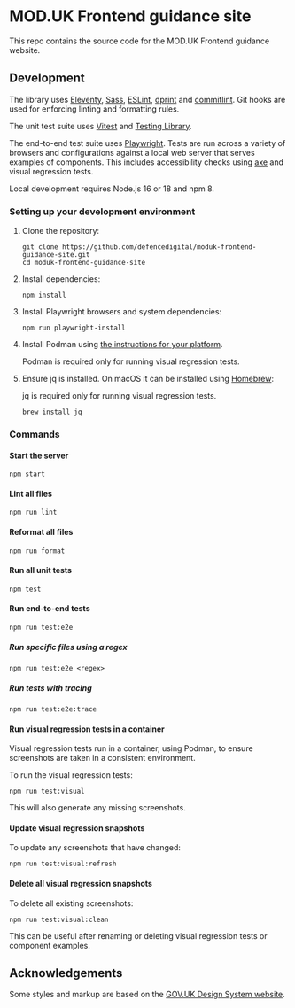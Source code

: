 # MOD.UK Frontend guidance site

This repo contains the source code for the MOD.UK Frontend guidance website.

## Development

The library uses [Eleventy](https://www.11ty.dev/),
[Sass](https://sass-lang.com), [ESLint](https://eslint.org),
[dprint](https://dprint.dev) and [commitlint](https://commitlint.js.org). Git
hooks are used for enforcing linting and formatting rules.

The unit test suite uses [Vitest](https://vitest.dev) and
[Testing Library](https://testing-library.com).

The end-to-end test suite uses [Playwright](https://playwright.dev/). Tests are
run across a variety of browsers and configurations against a local web server
that serves examples of components. This includes accessibility checks using
[axe](https://www.deque.com/axe/) and visual regression tests.

Local development requires Node.js 16 or 18 and npm 8.

### Setting up your development environment

1. Clone the repository:

   ```shell
   git clone https://github.com/defencedigital/moduk-frontend-guidance-site.git
   cd moduk-frontend-guidance-site
   ```

2. Install dependencies:

   ```shell
   npm install
   ```

3. Install Playwright browsers and system dependencies:

   ```shell
   npm run playwright-install
   ```

4. Install Podman using
   [the instructions for your platform](https://podman.io/getting-started/installation).

   Podman is required only for running visual regression tests.

5. Ensure jq is installed. On macOS it can be installed using
   [Homebrew](https://brew.sh/):

   jq is required only for running visual regression tests.

   ```shell
   brew install jq
   ```

### Commands

#### Start the server

```shell
npm start
```

#### Lint all files

```shell
npm run lint
```

#### Reformat all files

```shell
npm run format
```

#### Run all unit tests

```shell
npm test
```

#### Run end-to-end tests

```shell
npm run test:e2e
```

##### Run specific files using a regex

```shell
npm run test:e2e <regex>
```

##### Run tests with tracing

```shell
npm run test:e2e:trace
```

#### Run visual regression tests in a container

Visual regression tests run in a container, using Podman, to ensure screenshots
are taken in a consistent environment.

To run the visual regression tests:

```shell
npm run test:visual
```

This will also generate any missing screenshots.

#### Update visual regression snapshots

To update any screenshots that have changed:

```shell
npm run test:visual:refresh
```

#### Delete all visual regression snapshots

To delete all existing screenshots:

```shell
npm run test:visual:clean
```

This can be useful after renaming or deleting visual regression tests or
component examples.

## Acknowledgements

Some styles and markup are based on the
[GOV.UK Design System website](https://github.com/alphagov/govuk-design-system).
